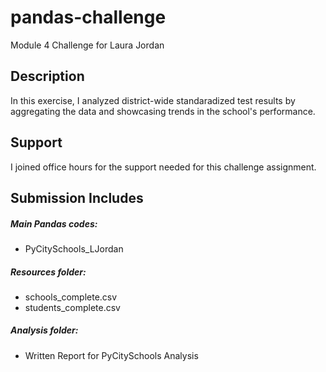 # pandas-challenge
Module 4 Challenge for Laura Jordan



## Description
In this exercise, I analyzed district-wide standaradized test results by aggregating the data and showcasing trends in the school's performance. 


## Support
I joined office hours for the support needed for this challenge assignment.

## Submission Includes
##### Main Pandas codes:
* PyCitySchools_LJordan
##### Resources folder:
* schools_complete.csv
* students_complete.csv
##### Analysis folder:
* Written Report for PyCitySchools Analysis

